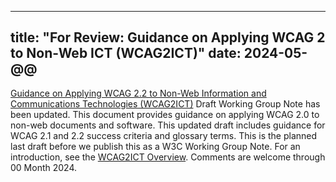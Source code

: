 <!-- Update filename and date key with day -->
---
title: "For Review: Guidance on Applying WCAG 2 to Non-Web ICT (WCAG2ICT)"
date: 2024-05-@@
---

[Guidance on Applying WCAG 2.2 to Non-Web Information and Communications Technologies (WCAG2ICT)](https://www.w3.org/TR/wcag2ict-22/) Draft Working Group Note has been updated. This document provides guidance on applying WCAG 2.0 to non-web documents and software. This updated draft includes guidance for WCAG 2.1 and 2.2 success criteria and glossary terms. This is the planned last draft before we publish this as a W3C Working Group Note. For an introduction, see the [WCAG2ICT Overview](https://www.w3.org/WAI/standards-guidelines/wcag/non-web-ict/). Comments are welcome through 00 Month 2024.
